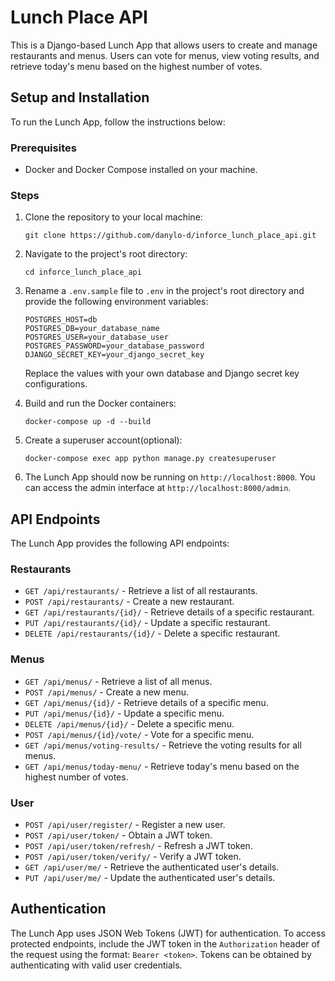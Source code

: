 # Lunch Place API

This is a Django-based Lunch App that allows users to create and manage restaurants and menus. Users can vote for menus, view voting results, and retrieve today's menu based on the highest number of votes.

## Setup and Installation

To run the Lunch App, follow the instructions below:

### Prerequisites

- Docker and Docker Compose installed on your machine.

### Steps

1. Clone the repository to your local machine:

   ```
   git clone https://github.com/danylo-d/inforce_lunch_place_api.git
   ```

2. Navigate to the project's root directory:

   ```
   cd inforce_lunch_place_api
   ```

3. Rename a `.env.sample` file to `.env` in the project's root directory and provide the following environment variables:

   ```
   POSTGRES_HOST=db
   POSTGRES_DB=your_database_name
   POSTGRES_USER=your_database_user
   POSTGRES_PASSWORD=your_database_password
   DJANGO_SECRET_KEY=your_django_secret_key
   ```

   Replace the values with your own database and Django secret key configurations.


4. Build and run the Docker containers:

   ```
   docker-compose up -d --build
   ```
5. Create a superuser account(optional):

    ```
    docker-compose exec app python manage.py createsuperuser
    ```

6. The Lunch App should now be running on `http://localhost:8000`. You can access the admin interface at `http://localhost:8000/admin`.

## API Endpoints

The Lunch App provides the following API endpoints:

### Restaurants

- `GET /api/restaurants/` - Retrieve a list of all restaurants.
- `POST /api/restaurants/` - Create a new restaurant.
- `GET /api/restaurants/{id}/` - Retrieve details of a specific restaurant.
- `PUT /api/restaurants/{id}/` - Update a specific restaurant.
- `DELETE /api/restaurants/{id}/` - Delete a specific restaurant.

### Menus

- `GET /api/menus/` - Retrieve a list of all menus.
- `POST /api/menus/` - Create a new menu.
- `GET /api/menus/{id}/` - Retrieve details of a specific menu.
- `PUT /api/menus/{id}/` - Update a specific menu.
- `DELETE /api/menus/{id}/` - Delete a specific menu.
- `POST /api/menus/{id}/vote/` - Vote for a specific menu.
- `GET /api/menus/voting-results/` - Retrieve the voting results for all menus.
- `GET /api/menus/today-menu/` - Retrieve today's menu based on the highest number of votes.

### User

- `POST /api/user/register/` - Register a new user.
- `POST /api/user/token/` - Obtain a JWT token.
- `POST /api/user/token/refresh/` - Refresh a JWT token.
- `POST /api/user/token/verify/` - Verify a JWT token.
- `GET /api/user/me/` - Retrieve the authenticated user's details.
- `PUT /api/user/me/` - Update the authenticated user's details.

## Authentication

The Lunch App uses JSON Web Tokens (JWT) for authentication. To access protected endpoints, include the JWT token in the `Authorization` header of the request using the format: `Bearer <token>`. Tokens can be obtained by authenticating with valid user credentials.
